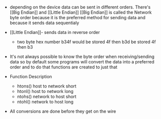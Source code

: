 - depending on the device data can be sent in different orders. There's [[Big Endian]] and [[Little Endian]]
  [[Big Endian]]  is called the Network byte order because it is the preferred method for sending data and because it sends data sequentialy

-   [[Little Endian]]- sends data in reverse order
	-   two byte hex number b34f would be stored 4f then b3d be stored 4f then b3
-   It's not always possible to know the byte order when receiving/sending data so by default some programs will convert the data into a preferred order and to do that functions are created to just that
-   Function Description
	-   htons() host to network short
	-   htonl() host to network long	
	-   ntohs() network to host short
	-   ntohl() network to host long
    

-   All conversions are done before they get on the wire